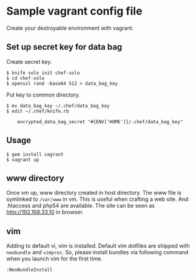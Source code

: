 # Sample vagrant config file

Create your destroyable environment with vagrant.

## Set up secret key for data bag

Create secret key.

```
$ knife solo init chef-solo
$ cd chef-solo
$ openssl rand -base64 512 > data_bag_key
```

Put key to common directory.

```
$ mv data_bag_key ~/.chef/data_bag_key
$ edit ~/.chef/knife.rb

    encrypted_data_bag_secret "#{ENV['HOME']}/.chef/data_bag_key"
```

## Usage

```
$ gem install vagrant
$ vagrant up
```

## www directory

Once vm up, www directory created in host directory. The www file is symlinked to `/var/www` in vm.
This is useful when crafting a web site. And .htaccess and php54 are available.
The site can be seen as http://192.168.33.10 in browser.

## vim

Adding to default vi, vim is installed. Default vim dotfiles are shipped with `neobundle` and `vimproc`.
So, please install bundles via following command when you launch vim for the first time.

```
:NeoBundleInstall
```
